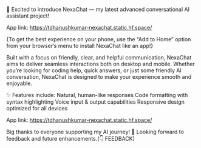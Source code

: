 🚀 Excited to introduce NexaChat — my latest advanced conversational AI assistant project!

App link: https://tdhanushkumar-nexachat.static.hf.space/

{To get the best experience on your phone, use the “Add to Home” option from your browser’s menu to install NexaChat like an app!}

Built with a focus on friendly, clear, and helpful communication, NexaChat aims to deliver seamless interactions both on desktop and mobile. Whether you’re looking for coding help, quick answers, or just some friendly AI conversation, NexaChat is designed to make your experience smooth and enjoyable.

✨ Features include:
Natural, human-like responses
Code formatting with syntax highlighting
Voice input & output capabilities
Responsive design optimized for all devices

App link: https://tdhanushkumar-nexachat.static.hf.space/

Big thanks to everyone supporting my AI journey! 🙌 
Looking forward to feedback and future enhancements.(👇 FEEDBACK)
